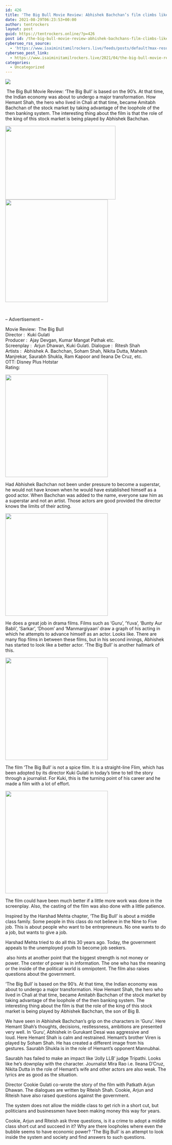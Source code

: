 ```yaml
---
id: 426
title: 'The Big Bull Movie Review: Abhishek Bachchan’s film climbs like a stock market'
date: 2021-08-29T06:23:53+00:00
author: tentrockers
layout: post
guid: https://tentrockers.online/?p=426
post id: /the-big-bull-movie-review-abhishek-bachchans-film-climbs-like-a-stock-market/
cyberseo_rss_source:
  - 'https://www.isaiminitamilrockers.live/feeds/posts/default?max-results=150&start-index=1'
cyberseo_post_link:
  - https://www.isaiminitamilrockers.live/2021/04/the-big-bull-movie-review-abhishek.html
categories:
  - Uncategorized
---
```

<div class="media_block">
  <img src="https://1.bp.blogspot.com/-qbPK7Flczzs/YG82VE_frHI/AAAAAAAAArI/IaIb2cNdEZ4b9Cjuby7wvPYVUSD2uJWIwCLcBGAsYHQ/s72-w344-h230-c/WhatsApp_Image_2021-03-19_at_2.01_.56_PM_1000x667__571_855.jpg" class="media_thumbnail" />
</div>

<meta content="&nbsp; The Big Bull Movie Review: ‘The Big Bull’ is based on the 90’s.&nbsp;At that time, the Indian economy was about to undergo a major transformati..." name="twitter:description" />

  


<center>
</center>

  
<ins class="hb6d4c9baf5" data-affquery="/81dee8bcaf/b6d4c9baf5/?placementName=default" data-domain="//aaaaaco.com" data-height="0" data-width="0"></ins>

&nbsp;<span face="&quot;Source Sans Pro&quot;, &quot;Helvetica Neue&quot;, sans-serif">The Big Bull Movie Review: ‘The Big Bull’ is based on the 90’s.&nbsp;At that time, the Indian economy was about to undergo a major transformation.&nbsp;How Hemant Shah, the hero who lived in Chali at that time, became Amitabh Bachchan of the stock market by taking advantage of the loophole of the then banking system.&nbsp;The interesting thing about the film is that the role of the king of this stock market is being played by Abhishek Bachchan.</span><ins class="hb6d4c9baf5" data-affquery="/81dee8bcaf/b6d4c9baf5/?placementName=default" data-domain="//aaaaaco.com" data-height="0" data-width="0"></ins>

<ins class="hb6d4c9baf5" data-affquery="/81dee8bcaf/b6d4c9baf5/?placementName=default" data-domain="//aaaaaco.com" data-height="0" data-width="0"></ins>

<div class="separator">
  <a href="https://1.bp.blogspot.com/-qbPK7Flczzs/YG82VE_frHI/AAAAAAAAArI/IaIb2cNdEZ4b9Cjuby7wvPYVUSD2uJWIwCLcBGAsYHQ/s855/WhatsApp_Image_2021-03-19_at_2.01_.56_PM_1000x667__571_855.jpg"><img loading="lazy" border="0" data-original-height="571" data-original-width="855" height="230" src="https://1.bp.blogspot.com/-qbPK7Flczzs/YG82VE_frHI/AAAAAAAAArI/IaIb2cNdEZ4b9Cjuby7wvPYVUSD2uJWIwCLcBGAsYHQ/w344-h230/WhatsApp_Image_2021-03-19_at_2.01_.56_PM_1000x667__571_855.jpg" width="344" /></a>
</div>



<div class="separator">
  <a href="https://nayishayari.com/vanakkam-da-mapla-movie/" target="_blank" rel="noopener"><img border="0" data-original-height="166" data-original-width="800" src="https://1.bp.blogspot.com/-pguMr_Mtlcw/YG82aAcecFI/AAAAAAAAArM/at4xxL7EMi8mDeLsc_Lmd9ox9RjI9s42wCLcBGAsYHQ/s320/unnamed.gif" width="320" /></a>
</div>

<span face="&quot;Source Sans Pro&quot;, &quot;Helvetica Neue&quot;, sans-serif"><br /></span><ins class="hb6d4c9baf5" data-affquery="/81dee8bcaf/b6d4c9baf5/?placementName=default" data-domain="//aaaaaco.com" data-height="0" data-width="0"></ins><ins class="hb6d4c9baf5" data-affquery="/81dee8bcaf/b6d4c9baf5/?placementName=default" data-domain="//aaaaaco.com" data-height="0" data-width="0"></ins>

<span class="td-adspot-title">– Advertisement –</span><ins class="hb6d4c9baf5" data-affquery="/81dee8bcaf/b6d4c9baf5/?placementName=default" data-domain="//aaaaaco.com" data-height="0" data-width="0"></ins>

<ins class="hb6d4c9baf5" data-affquery="/81dee8bcaf/b6d4c9baf5/?placementName=default" data-domain="//aaaaaco.com" data-height="0" data-width="0"></ins>

Movie Review: &nbsp;The Big Bull  
Director : &nbsp;Kuki Gulati  
Producer : &nbsp;Ajay Devgan, Kumar Mangat Pathak etc.  
Screenplay :&nbsp; Arjun Dhawan, Kuki Gulati. Dialogue : &nbsp;Ritesh Shah  
Artists : &nbsp;Abhishek A. Bachchan, Soham Shah, Nikita Dutta, Mahesh Manjrekar, Saurabh Shukla, Ram Kapoor and Ileana De Cruz, etc.  
OTT: Disney Plus Hotstar  
Rating:&nbsp;<ins class="hb6d4c9baf5" data-affquery="/81dee8bcaf/b6d4c9baf5/?placementName=default" data-domain="//aaaaaco.com" data-height="0" data-width="0"></ins>

<div class="separator">
  <a href="https://aaaaaco.com/d4c26a5800/235ceaef16/?placementName=default" target="_blank" rel="noopener"><img border="0" data-original-height="166" data-original-width="800" src="https://1.bp.blogspot.com/-idK6a3xyXAY/YG82dqbW-JI/AAAAAAAAArQ/RyUkBfFslyYzqWRxZLZcgtC24rxi3HlJQCLcBGAsYHQ/s320/unnamed.gif" width="320" /></a>
</div>

Had Abhishek Bachchan not been under pressure to become a superstar, he would not have known when he would have established himself as a good actor. When Bachchan was added to the name, everyone saw him as a superstar and not an artist. Those actors are good provided the director knows the limits of their acting.<ins class="hb6d4c9baf5" data-affquery="/81dee8bcaf/b6d4c9baf5/?placementName=default" data-domain="//aaaaaco.com" data-height="0" data-width="0"></ins>

<div class="separator">
  <a href="https://aaaaaco.com/d4c26a5800/235ceaef16/?placementName=default" target="_blank" rel="noopener"><img border="0" data-original-height="166" data-original-width="800" src="https://1.bp.blogspot.com/-FvEFaC7rUew/YG82jd_AsJI/AAAAAAAAArU/WiRxvF2WoEsSdR8ETlgxZCiW_p6Djr8hACLcBGAsYHQ/s320/unnamed.gif" width="320" /></a>
</div>

He does a great job in drama films. Films such as ‘Guru’, ‘Yuva’, ‘Bunty Aur Babli’, ‘Sarkar’, ‘Dhoom’ and ‘Manmargiyaan’ draw a graph of his acting in which he attempts to advance himself as an actor. Looks like. There are many flop films in between these films, but in his second innings, Abhishek has started to look like a better actor. ‘The Big Bull’ is another hallmark of this.

<div class="separator">
  <a href="https://aaaaaco.com/d4c26a5800/235ceaef16/?placementName=default" target="_blank" rel="noopener"><img border="0" data-original-height="166" data-original-width="800" src="https://1.bp.blogspot.com/-rycXGbLVeww/YG82pNx9MrI/AAAAAAAAArY/4-Y_neX4QigIW4_H3MSuxKHBwIuyhYN5gCLcBGAsYHQ/s320/unnamed.gif" width="320" /></a>
</div>

<ins class="hb6d4c9baf5" data-affquery="/81dee8bcaf/b6d4c9baf5/?placementName=default" data-domain="//aaaaaco.com" data-height="0" data-width="0"></ins><ins class="hb6d4c9baf5" data-affquery="/81dee8bcaf/b6d4c9baf5/?placementName=default" data-domain="//aaaaaco.com" data-height="0" data-width="0"></ins>

The film ‘The Big Bull’ is not a spice film. It is a straight-line&nbsp;Flim, which has been adopted by its director Kuki Gulati in today’s time to tell the story through a journalist. For Kuki, this is the turning point of his career and he made a film with a lot of effort.

<div class="separator">
  <a href="https://aaaaaco.com/d4c26a5800/235ceaef16/?placementName=default" target="_blank" rel="noopener"><img border="0" data-original-height="166" data-original-width="800" src="https://1.bp.blogspot.com/-M_zhz223IjE/YG82uAnEbkI/AAAAAAAAArg/fNdkJW3JMtM2KuWblOQDq-B9NdP1Z-54ACLcBGAsYHQ/s320/unnamed.gif" width="320" /></a>
</div>

The film could have been much better if a little more work was done in the screenplay. Also, the casting of the film was also done with a little patience.

Inspired by the Harshad Mehta chapter, ‘The Big Bull’ is about a middle class family.&nbsp;Some people in this class do not believe in the Nine to Five job.&nbsp;This is about people who want to be entrepreneurs.&nbsp;No one wants to do a job, but wants to give a job.

Harshad Mehta tried to do all this 30 years ago.&nbsp;Today, the government appeals to the unemployed youth to become job seekers.

&nbsp;also hints at another point that the biggest strength is not money or power.&nbsp;The center of power is in information.&nbsp;The one who has the meaning or the inside of the political world is omnipotent.&nbsp;The film also raises questions about the government.

‘The Big Bull’ is based on the 90’s.&nbsp;At that time, the Indian economy was about to undergo a major transformation.&nbsp;How Hemant Shah, the hero who lived in Chali at that time, became Amitabh Bachchan of the stock market by taking advantage of the loophole of the then banking system.&nbsp;The interesting thing about the film is that the role of the king of this stock market is being played by Abhishek Bachchan, the son of Big B.

We have seen in Abhishek Bachchan’s grip on the characters in ‘Guru’.&nbsp;Here Hemant Shah’s thoughts, decisions, restlessness, ambitions are presented very well.&nbsp;In ‘Guru’, Abhishek in Gurukant Desai was aggressive and loud.&nbsp;Here Hemant Shah is calm and restrained.&nbsp;Hemant’s brother Viren is played by Soham Shah.&nbsp;He has created a different image from his gestures.&nbsp;Saurabh Shukla is in the role of Hemant’s opponent Mannubhai.

Saurabh has failed to make an impact like ‘Jolly LLB’ judge Tripathi.&nbsp;Looks like he’s downplay with the character.&nbsp;Journalist Mira Rao i.e. Ileana D’Cruz, Nikita Dutta in the role of Hemant’s wife and other actors are also weak.&nbsp;The lyrics are as good as the situation.

Director Cookie Gulati co-wrote the story of the film with Patkath Arjun Dhawan.&nbsp;The dialogues are written by Riteish Shah.&nbsp;Cookie, Arjun and Riteish have also raised questions against the government.

The system does not allow the middle class to get rich in a short cut, but politicians and businessmen have been making money this way for years.

Cookie, Arjun and Riteish ask three questions, is it a crime to adopt a middle class short cut and succeed in it?&nbsp;Why are there loopholes where even the bubble seems to have economic power?&nbsp;‘The Big Bull’ is an attempt to look inside the system and society and find answers to such questions.

<center>
</center>